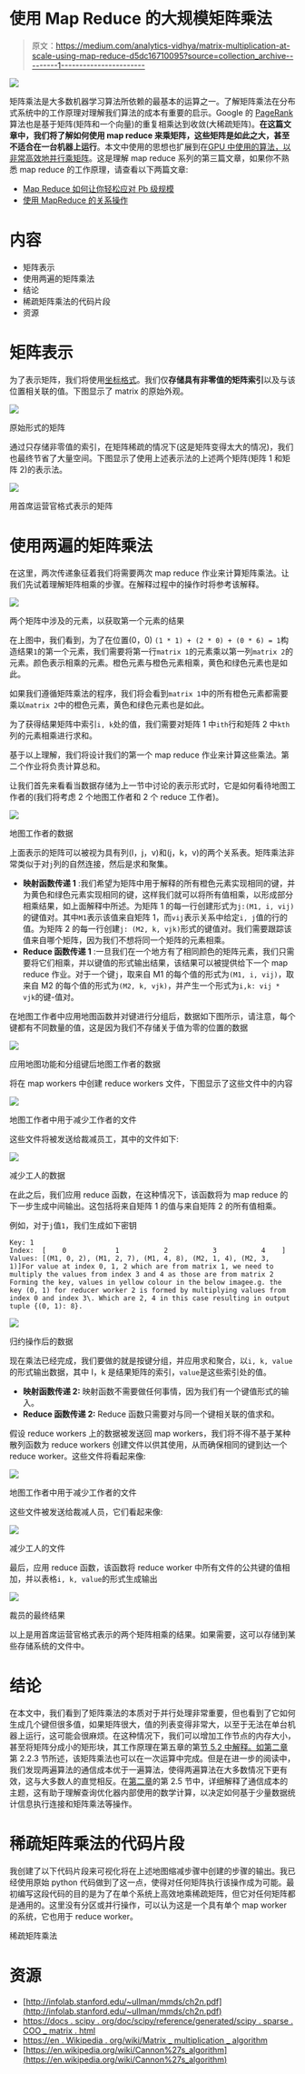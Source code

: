 # 使用 Map Reduce 的大规模矩阵乘法

> 原文：<https://medium.com/analytics-vidhya/matrix-multiplication-at-scale-using-map-reduce-d5dc16710095?source=collection_archive---------1----------------------->

![](img/5e21f55c304246966542fcd98cb228ad.png)

矩阵乘法是大多数机器学习算法所依赖的最基本的运算之一。了解矩阵乘法在分布式系统中的工作原理对理解我们算法的成本有重要的启示。Google 的 [PageRank](https://en.wikipedia.org/wiki/PageRank) 算法也是基于矩阵(矩阵和一个向量)的重复相乘达到收敛(大稀疏矩阵)。**在这篇文章中，我们将了解如何使用 map reduce 来乘矩阵，这些矩阵是如此之大，甚至不适合在一台机器上运行**。本文中使用的思想也扩展到在[GPU 中使用的算法，以非常高效地并行乘矩阵](https://graphics.stanford.edu/papers/gpumatrixmult/gpumatrixmult.pdf)。这是理解 map reduce 系列的第三篇文章，如果你不熟悉 map reduce 的工作原理，请查看以下两篇文章:

*   [Map Reduce 如何让你轻松应对 Pb 级规模](https://09kartikeya.medium.com/how-map-reduce-let-you-deal-with-petabyte-scale-with-ease-151fd00b8d1c?source=your_stories_page-------------------------------------)
*   [使用 MapReduce 的关系操作](/swlh/relational-operations-using-mapreduce-f49e8bd14e31)

# 内容

*   矩阵表示
*   使用两遍的矩阵乘法
*   结论
*   稀疏矩阵乘法的代码片段
*   资源

# 矩阵表示

为了表示矩阵，我们将使用[坐标格式](https://docs.scipy.org/doc/scipy/reference/generated/scipy.sparse.coo_matrix.html)。我们仅**存储具有非零值的矩阵索引**以及与该位置相关联的值。下图显示了 matrix 的原始外观。

![](img/c1ef11132af987845261493df02750a4.png)

原始形式的矩阵

通过只存储非零值的索引，在矩阵稀疏的情况下(这是矩阵变得太大的情况)，我们也最终节省了大量空间。下图显示了使用上述表示法的上述两个矩阵(矩阵 1 和矩阵 2)的表示法。

![](img/4a996f8d86808154afa5cb34dc613696.png)

用首席运营官格式表示的矩阵

# 使用两遍的矩阵乘法

在这里，两次传递象征着我们将需要两次 map reduce 作业来计算矩阵乘法。让我们先试着理解矩阵相乘的步骤。在解释过程中的操作时将参考该解释。

![](img/e2083dca36b2500c89091bec3c662b4c.png)

两个矩阵中涉及的元素，以获取第一个元素的结果

在上图中，我们看到，为了在位置(0，0) `(1 * 1) + (2 * 0) + (0 * 6) = 1`构造结果`1`的第一个元素，我们需要将第一行`matrix 1`的元素乘以第一列`matrix 2`的元素。颜色表示相乘的元素。橙色元素与橙色元素相乘，黄色和绿色元素也是如此。

如果我们遵循矩阵乘法的程序，我们将会看到`matrix 1`中的所有橙色元素都需要乘以`matrix 2`中的橙色元素，黄色和绿色元素也是如此。

为了获得结果矩阵中索引`i, k`处的值，我们需要对矩阵 1 中`ith`行和矩阵 2 中`kth`列的元素相乘进行求和。

基于以上理解，我们将设计我们的第一个 map reduce 作业来计算这些乘法。第二个作业将负责计算总和。

让我们首先来看看当数据存储为上一节中讨论的表示形式时，它是如何看待地图工作者的(我们将考虑 2 个地图工作者和 2 个 reduce 工作者)。

![](img/ad3745c042507b087552998457f4dc01.png)

地图工作者的数据

上面表示的矩阵可以被视为具有列(I，j，v)和(j，k，v)的两个关系表。矩阵乘法非常类似于对`j`列的自然连接，然后是求和聚集。

*   **映射函数传递 1** :我们希望为矩阵中用于解释的所有橙色元素实现相同的键，并为黄色和绿色元素实现相同的键，这样我们就可以将所有值相乘，以形成部分相乘结果，如上面解释中所述。为矩阵 1 的每一行创建形式为`j:(M1, i, vij)`的键值对。其中`M1`表示该值来自矩阵 1，而`vij`表示关系中给定`i, j`值的行的值。为矩阵 2 的每一行创建`j: (M2, k, vjk)`形式的键值对。我们需要跟踪该值来自哪个矩阵，因为我们不想将同一个矩阵的元素相乘。
*   **Reduce 函数传递 1** :一旦我们在一个地方有了相同颜色的矩阵元素，我们只需要将它们相乘，并以键值的形式输出结果，该结果可以被提供给下一个 map reduce 作业。对于一个键`j`，取来自 M1 的每个值的形式为`(M1, i, vij)`，取来自 M2 的每个值的形式为`(M2, k, vjk)`，并产生一个形式为`i,k: vij * vjk`的键-值对。

在地图工作者中应用地图函数并对键进行分组后，数据如下图所示，请注意，每个键都有不同数量的值，这是因为我们不存储关于值为零的位置的数据

![](img/0ade8f400856f5d7a274b22001417755.png)

应用地图功能和分组键后地图工作者的数据

将在 map workers 中创建 reduce workers 文件，下图显示了这些文件中的内容

![](img/bb4ecf417d4b857272a384ce9143a311.png)

地图工作者中用于减少工作者的文件

这些文件将被发送给裁减员工，其中的文件如下:

![](img/a2ec1c223c3d442db2e2e1b787e920c7.png)

减少工人的数据

在此之后，我们应用 reduce 函数，在这种情况下，该函数将为 map reduce 的下一步生成中间输出。这包括将来自矩阵 1 的值与来自矩阵 2 的所有值相乘。

例如，对于`j`值`1`，我们生成如下密钥

```
Key: 1
Index:  [    0            1           2           3           4    ]
Values: [(M1, 0, 2), (M1, 2, 7), (M1, 4, 8), (M2, 1, 4), (M2, 3, 1)]For value at index 0, 1, 2 which are from matrix 1, we need to multiply the values from index 3 and 4 as those are from matrix 2
Forming the key, values in yellow colour in the below imagee.g. the key (0, 1) for reducer worker 2 is formed by multiplying values from index 0 and index 3\. Which are 2, 4 in this case resulting in output tuple {(0, 1): 8}.
```

![](img/11f8001fec2557e1f4cbd8e4d5e04073.png)

归约操作后的数据

现在乘法已经完成，我们要做的就是按键分组，并应用求和聚合，以`i, k, value`的形式输出数据，其中 I，k 是结果矩阵的索引，`value`是这些索引处的值。

*   **映射函数传递 2:** 映射函数不需要做任何事情，因为我们有一个键值形式的输入。
*   **Reduce 函数传递 2:** Reduce 函数只需要对与同一个键相关联的值求和。

假设 reduce workers 上的数据被发送回 map workers，我们将不得不基于某种散列函数为 reduce workers 创建文件以供其使用，从而确保相同的键到达一个 reduce worker。这些文件将看起来像:

![](img/52ecf7bf77b9734851ebefb86ea1fdcf.png)

地图工作者中用于减少工作者的文件

这些文件被发送给裁减人员，它们看起来像:

![](img/b17f4469579dc9685b3c957c641ca707.png)

减少工人的文件

最后，应用 reduce 函数，该函数将 reduce worker 中所有文件的公共键的值相加，并以表格`i, k, value`的形式生成输出

![](img/ab12a6e7923dfbdf9b80afd3b9eb29d7.png)

裁员的最终结果

以上是用首席运营官格式表示的两个矩阵相乘的结果。如果需要，这可以存储到某些存储系统的文件中。

# 结论

在本文中，我们看到了矩阵乘法的本质对于并行处理非常重要，但也看到了它如何生成几个键但很多值，如果矩阵很大，值的列表变得非常大，以至于无法在单台机器上运行，这可能会很麻烦。在这种情况下，我们可以增加工作节点的内存大小，甚至将矩阵分成小的矩形块，其工作原理在第五章的第[节 5.2 中解释。如](http://infolab.stanford.edu/~ullman/mmds/ch5.pdf)[第二章](http://infolab.stanford.edu/~ullman/mmds/ch2n.pdf)第 2.2.3 节所述，该矩阵乘法也可以在一次运算中完成。但是在进一步的阅读中，我们发现两遍算法的通信成本优于一遍算法，使得两遍算法在大多数情况下更有效，这与大多数人的直觉相反。在[第二章](http://infolab.stanford.edu/~ullman/mmds/ch2n.pdf)的第 2.5 节中，详细解释了通信成本的主题，这有助于理解查询优化器内部使用的数学计算，以决定如何基于少量数据统计信息执行连接和矩阵乘法等操作。

# 稀疏矩阵乘法的代码片段

我创建了以下代码片段来可视化将在上述地图缩减步骤中创建的步骤的输出。我已经使用原始 python 代码做到了这一点，使得对任何矩阵执行该操作成为可能。最初编写这段代码的目的是为了在单个系统上高效地乘稀疏矩阵，但它对任何矩阵都是通用的。这里没有分区或并行操作，可以认为这是一个具有单个 map worker 的系统，它也用于 reduce worker。

稀疏矩阵乘法

# 资源

*   [http://infolab.stanford.edu/~ullman/mmds/ch2n.pdf](http://infolab.stanford.edu/~ullman/mmds/ch2n.pdf)
*   [https://docs . scipy . org/doc/scipy/reference/generated/scipy . sparse . COO _ matrix . html](https://docs.scipy.org/doc/scipy/reference/generated/scipy.sparse.coo_matrix.html)
*   [https://en . Wikipedia . org/wiki/Matrix _ multiplication _ algorithm](https://en.wikipedia.org/wiki/Matrix_multiplication_algorithm)
*   [https://en.wikipedia.org/wiki/Cannon%27s_algorithm](https://en.wikipedia.org/wiki/Cannon%27s_algorithm)